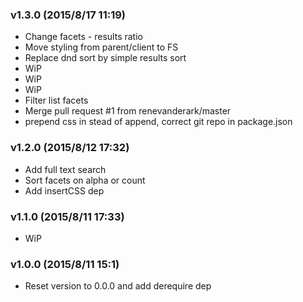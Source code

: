 ### v1.3.0	(2015/8/17 11:19)
* Change facets - results ratio
* Move styling from parent/client to FS
* Replace dnd sort by simple results sort
* WiP
* WiP
* WiP
* Filter list facets
* Merge pull request #1 from renevanderark/master
* prepend css in stead of append, correct git repo in package.json

### v1.2.0	(2015/8/12 17:32)
* Add full text search
* Sort facets on alpha or count
* Add insertCSS dep

### v1.1.0	(2015/8/11 17:33)
* WiP

### v1.0.0	(2015/8/11 15:1)
* Reset version to 0.0.0 and add derequire dep

